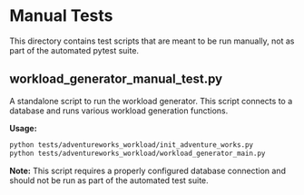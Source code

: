# Manual Tests

This directory contains test scripts that are meant to be run manually, not as part of the automated pytest suite.

## workload_generator_manual_test.py

A standalone script to run the workload generator. This script connects to a database and runs various workload generation functions.

**Usage:**
```bash
python tests/adventureworks_workload/init_adventure_works.py
python tests/adventureworks_workload/workload_generator_main.py
```

**Note:** This script requires a properly configured database connection and should not be run as part of the automated test suite.
